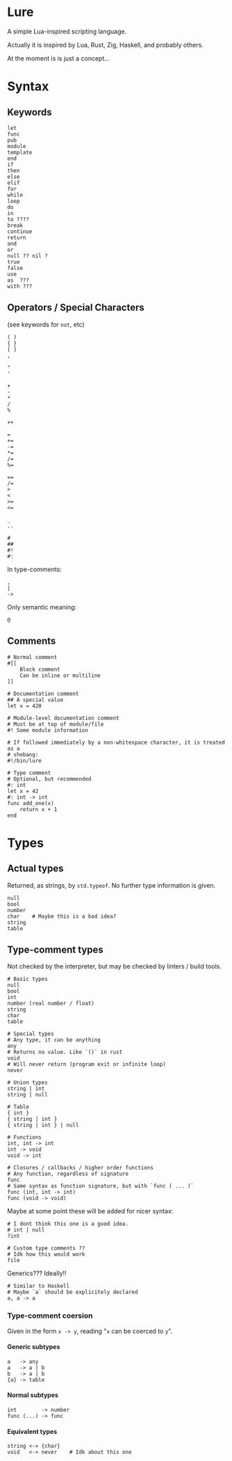 # Lure

A simple Lua-inspired scripting language.

Actually it is inspired by Lua, Rust, Zig, Haskell, and probably others.

At the moment is is just a concept...

# Syntax

## Keywords

```
let
func
pub
module
template
end
if
then
else
elif
for
while
loop
do
in
to ????
break
continue
return
and
or
null ?? nil ?
true
false
use
as  ???
with ???
```

## Operators / Special Characters

(see keywords for `not`, etc)

```
( )
{ }
[ ]
,

"
'

+
-
*
/
%

++

=
+=
-=
*=
/=
%=

==
/=
>
<
>=
<=

_
..

#
##
#!
#:
```

In type-comments:

```
,
|
->
```

Only semantic meaning:

```
@
```

## Comments

```lure
# Normal comment
#[[
    Block comment
    Can be inline or multiline
]]

# Documentation comment
## A special value
let x = 420

# Module-level documentation comment
# Must be at top of module/file
#! Some module information

# If followed immediately by a non-whitespace character, it is treated as a
# shebang:
#!/bin/lure

# Type comment
# Optional, but recommended
#: int
let x = 42
#: int -> int
func add_one(x)
    return x + 1
end
```

# Types

## Actual types

Returned, as strings, by `std.typeof`.
No further type information is given.

```
null
bool
number
char    # Maybe this is a bad idea?
string
table
```

## Type-comment types

Not checked by the interpreter, but may be checked by linters / build tools.

```
# Basic types
null
bool
int
number (real number / float)
string
char
table

# Special types
# Any type, it can be anything
any
# Returns no value. Like `()` in rust
void
# Will never return (program exit or infinite loop)
never

# Union types
string | int
string | null

# Table
{ int }
{ string | int }
{ string | int } | null

# Functions
int, int -> int
int -> void
void -> int

# Closures / callbacks / higher order functions
# Any function, regardless of signature
func
# Same syntax as function signature, but with `func ( ... )`
func (int, int -> int)
func (void -> void)
```

Maybe at some point these will be added for nicer syntax:

```
# I dont think this one is a good idea.
# int | null
?int

# Custom type comments ??
# Idk how this would work
file
```

Generics??? Ideally!!

```
# Similar to Haskell
# Maybe `a` should be explicitely declared
a, a -> a
```

### Type-comment coersion

Given in the form `x -> y`, reading "`x` can be coerced to `y`".

#### Generic subtypes

```
a   -> any
a   -> a | b
b   -> a | b
{a} -> table
```

#### Normal subtypes

```
int        -> number
func (...) -> func
```

#### Equivalent types

```
string <-> {char}
void   <-> never    # Idk about this one
```

